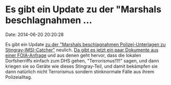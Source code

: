 Es gibt ein Update zu der \"Marshals beschlagnahmen \...
========================================================

Date: 2014-06-20 20:20:28

Es gibt ein Update [zu der \"Marshals beschlagnahmen Polizei-Unterlagen
zu Stingray-IMSI-Catcher\"](http://blog.fefe.de/?ts=ad6ebb48) neulich.
[Da gibt es jetzt ein paar Dokumente aus einer
FOIA-Anfrage](https://www.techdirt.com/articles/20140619/09211027625/stingray-documents-show-law-enforcement-using-terrorism-to-obtain-equipment-to-fight-regular-crime.shtml)
und aus denen geht hervor, dass die lokalen Dorfsherriffs einfach zum
DHS gehen, \"Terrorismus!1!!\" sagen, und dann kriegen sie so Geräte wie
dieses Stingray-Teil, und damit bekämpfen sie dann natürlich nicht
Terrorismus sondern stinknormale Fälle aus ihrem Polizeialltag.
